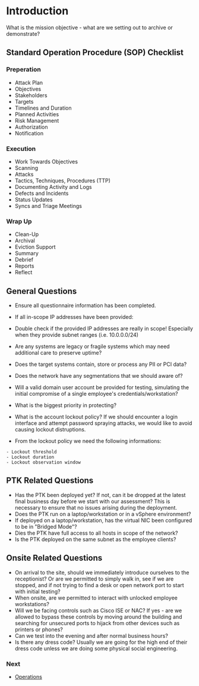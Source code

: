 # Introduction

What is the mission objective - what are we setting out to archive or demonstrate?

## Standard Operation Procedure (SOP) Checklist

### Preperation

* Attack Plan
* Objectives
* Stakeholders
* Targets
* Timelines and Duration
* Planned Activities
* Risk Management
* Authorization
* Notification

### Execution

* Work Towards Objectives
* Scanning
* Attacks
* Tactics, Techniques, Procedures (TTP)
* Documenting Activity and Logs
* Defects and Incidents
* Status Updates
* Syncs and Triage Meetings

### Wrap Up

* Clean-Up
* Archival
* Eviction Support
* Summary
* Debrief
* Reports
* Reflect

## General Questions

* Ensure all questionnaire information has been completed.
* If all in-scope IP addresses have been provided:

* Double check if the provided IP addresses are really in scope! Especially when they provide subnet ranges (i.e. 10.0.0.0/24)
* Are any systems are legacy or fragile systems which may need additional care to preserve uptime?
* Does the target systems contain, store or process any PII or PCI data?
* Does the network have any segmentations that we should aware of?
* Will a valid domain user account be provided for testing, simulating the initial compromise of a single employee's credentials/workstation?
* What is the biggest priority in protecting?
* What is the account lockout policy? If we should encounter a login interface and attempt password spraying attacks, we would like to avoid causing lockout distruptions.

* From the lockout policy we need the following informations:
```
- Lockout threshold
- Lockout duration
- Lockout observation window
```

## PTK Related Questions

* Has the PTK been deployed yet? If not, can it be dropped at the latest final business day before we start with our assessment? This is necessary to ensure that no issues arising during the deployment.
* Does the PTK run on a laptop/workstation or in a vSphere environment?
* If deployed on a laptop/workstation, has the virtual NIC been configured to be in "Bridged Mode"?
* Dies the PTK have full access to all hosts in scope of the network?
* Is the PTK deployed on the same subnet as the employee clients?

## Onsite Related Questions

* On arrival to the site, should we immediately introduce ourselves to the receptionist? Or are we permitted to simply walk in, see if we are stopped, and if not trying to find a desk or open network port to start with initial testing?
* When onsite, are we permitted to interact with unlocked employee workstations?
* Will we be facing controls such as Cisco ISE or NAC? If yes - are we allowed to bypass these controls by moving around the building and searching for unsecured ports to hijack from other devices such as printers or phones?
* Can we test into the evening and after normal business hours?
* Is there any dress code? Usually we are going for the high end of their dress code unless we are doing some physical social engineering.

### Next
- [Operations](https://github.com/0xsyr0/Red-Team-Playbooks/blob/master/Operations/Operations.md)
